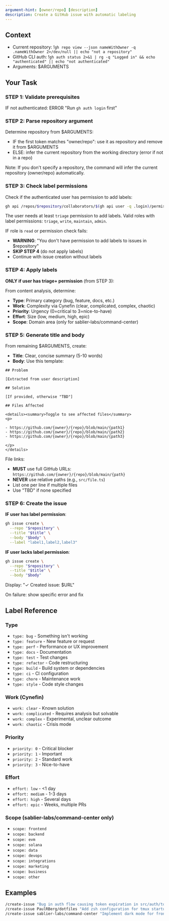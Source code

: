 ```yaml
---
argument-hint: [owner/repo] [description]
description: Create a GitHub issue with automatic labeling
---
```


## Context

- Current repository: !`gh repo view --json nameWithOwner -q .nameWithOwner 2>/dev/null || echo "not a repository"`
- GitHub CLI auth: !`gh auth status 2>&1 | rg -q "Logged in" && echo "authenticated" || echo "not authenticated"`
- Arguments: $ARGUMENTS

## Your Task

### STEP 1: Validate prerequisites

IF not authenticated: ERROR "Run `gh auth login` first"

### STEP 2: Parse repository argument

Determine repository from $ARGUMENTS:
- IF the first token matches "owner/repo": use it as repository and remove it from $ARGUMENTS
- ELSE: infer the current repository from the working directory (error if not in a repo)

Note: If you don't specify a repository, the command will infer the current repository (owner/repo) automatically.

### STEP 3: Check label permissions

Check if the authenticated user has permission to add labels:

```bash
gh api /repos/$repository/collaborators/$(gh api user -q .login)/permission -q .role_name
```

The user needs at least `triage` permission to add labels. Valid roles with label permissions: `triage`, `write`, `maintain`, `admin`.

IF role is `read` or permission check fails:
- **WARNING**: "You don't have permission to add labels to issues in $repository"
- **SKIP STEP 4** (do not apply labels)
- Continue with issue creation without labels

### STEP 4: Apply labels

**ONLY if user has triage+ permission** (from STEP 3):

From content analysis, determine:
- **Type**: Primary category (bug, feature, docs, etc.)
- **Work**: Complexity via Cynefin (clear, complicated, complex, chaotic)
- **Priority**: Urgency (0=critical to 3=nice-to-have)
- **Effort**: Size (low, medium, high, epic)
- **Scope**: Domain area (only for sablier-labs/command-center)

### STEP 5: Generate title and body

From remaining $ARGUMENTS, create:
- **Title**: Clear, concise summary (5-10 words)
- **Body**: Use this template:

```
## Problem

[Extracted from user description]

## Solution

[If provided, otherwise "TBD"]

## Files Affected

<details><summary>Toggle to see affected files</summary>
<p>

- https://github.com/{owner}/{repo}/blob/main/{path1}
- https://github.com/{owner}/{repo}/blob/main/{path2}
- https://github.com/{owner}/{repo}/blob/main/{path3}

</p>
</details>
```

File links:
- **MUST** use full GitHub URLs: `https://github.com/{owner}/{repo}/blob/main/{path}`
- **NEVER** use relative paths (e.g., `src/file.ts`)
- List one per line if multiple files
- Use "TBD" if none specified

### STEP 6: Create the issue

**IF user has label permission**:
```bash
gh issue create \
  --repo "$repository" \
  --title "$title" \
  --body "$body" \
  --label "label1,label2,label3"
```

**IF user lacks label permission**:
```bash
gh issue create \
  --repo "$repository" \
  --title "$title" \
  --body "$body"
```

Display: "✓ Created issue: $URL"

On failure: show specific error and fix

## Label Reference

### Type
- `type: bug` - Something isn't working
- `type: feature` - New feature or request
- `type: perf` - Performance or UX improvement
- `type: docs` - Documentation
- `type: test` - Test changes
- `type: refactor` - Code restructuring
- `type: build` - Build system or dependencies
- `type: ci` - CI configuration
- `type: chore` - Maintenance work
- `type: style` - Code style changes

### Work (Cynefin)
- `work: clear` - Known solution
- `work: complicated` - Requires analysis but solvable
- `work: complex` - Experimental, unclear outcome
- `work: chaotic` - Crisis mode

### Priority
- `priority: 0` - Critical blocker
- `priority: 1` - Important
- `priority: 2` - Standard work
- `priority: 3` - Nice-to-have

### Effort
- `effort: low` - <1 day
- `effort: medium` - 1-3 days
- `effort: high` - Several days
- `effort: epic` - Weeks, multiple PRs

### Scope (sablier-labs/command-center only)
- `scope: frontend`
- `scope: backend`
- `scope: evm`
- `scope: solana`
- `scope: data`
- `scope: devops`
- `scope: integrations`
- `scope: marketing`
- `scope: business`
- `scope: other`

## Examples

```bash
/create-issue "Bug in auth flow causing token expiration in src/auth/token.ts"
/create-issue PaulRBerg/dotfiles "Add zsh configuration for tmux startup"
/create-issue sablier-labs/command-center "Implement dark mode for frontend dashboard"
```
